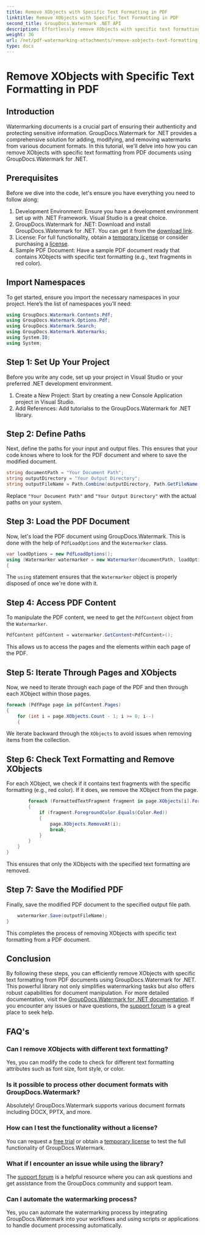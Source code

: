```yaml
---
title: Remove XObjects with Specific Text Formatting in PDF
linktitle: Remove XObjects with Specific Text Formatting in PDF
second_title: GroupDocs.Watermark .NET API
description: Effortlessly remove XObjects with specific text formatting from PDFs using GroupDocs.Watermark for .NET. Follow our guide for seamless document manipulation.
weight: 36
url: /net/pdf-watermarking-attachments/remove-xobjects-text-formatting-pdf/
type: docs
---
```

# Remove XObjects with Specific Text Formatting in PDF

## Introduction
Watermarking documents is a crucial part of ensuring their authenticity and protecting sensitive information. GroupDocs.Watermark for .NET provides a comprehensive solution for adding, modifying, and removing watermarks from various document formats. In this tutorial, we'll delve into how you can remove XObjects with specific text formatting from PDF documents using GroupDocs.Watermark for .NET.
## Prerequisites
Before we dive into the code, let's ensure you have everything you need to follow along:
1. Development Environment: Ensure you have a development environment set up with .NET Framework. Visual Studio is a great choice.
2. GroupDocs.Watermark for .NET: Download and install GroupDocs.Watermark for .NET. You can get it from the [download link](https://releases.groupdocs.com/Watermark/net/).
3. License: For full functionality, obtain a [temporary license](https://purchase.groupdocs.com/temporary-license/) or consider purchasing a [license](https://purchase.groupdocs.com/buy).
4. Sample PDF Document: Have a sample PDF document ready that contains XObjects with specific text formatting (e.g., text fragments in red color).

## Import Namespaces
To get started, ensure you import the necessary namespaces in your project. Here’s the list of namespaces you’ll need:
```csharp
using GroupDocs.Watermark.Contents.Pdf;
using GroupDocs.Watermark.Options.Pdf;
using GroupDocs.Watermark.Search;
using GroupDocs.Watermark.Watermarks;
using System.IO;
using System;
```
## Step 1: Set Up Your Project
Before you write any code, set up your project in Visual Studio or your preferred .NET development environment.
1. Create a New Project: Start by creating a new Console Application project in Visual Studio.
2. Add References: Add tutorialss to the GroupDocs.Watermark for .NET library.
## Step 2: Define Paths
Next, define the paths for your input and output files. This ensures that your code knows where to look for the PDF document and where to save the modified document.
```csharp
string documentPath = "Your Document Path";
string outputDirectory = "Your Output Directory";
string outputFileName = Path.Combine(outputDirectory, Path.GetFileName(documentPath));
```
Replace `"Your Document Path"` and `"Your Output Directory"` with the actual paths on your system.
## Step 3: Load the PDF Document
Now, let's load the PDF document using GroupDocs.Watermark. This is done with the help of `PdfLoadOptions` and the `Watermarker` class.
```csharp
var loadOptions = new PdfLoadOptions();
using (Watermarker watermarker = new Watermarker(documentPath, loadOptions))
{
```
The `using` statement ensures that the `Watermarker` object is properly disposed of once we're done with it.
## Step 4: Access PDF Content
To manipulate the PDF content, we need to get the `PdfContent` object from the `Watermarker`.
```csharp
PdfContent pdfContent = watermarker.GetContent<PdfContent>();
```
This allows us to access the pages and the elements within each page of the PDF.
## Step 5: Iterate Through Pages and XObjects
Now, we need to iterate through each page of the PDF and then through each XObject within those pages.
```csharp
foreach (PdfPage page in pdfContent.Pages)
{
    for (int i = page.XObjects.Count - 1; i >= 0; i--)
    {
```
We iterate backward through the `XObjects` to avoid issues when removing items from the collection.
## Step 6: Check Text Formatting and Remove XObjects
For each XObject, we check if it contains text fragments with the specific formatting (e.g., red color). If it does, we remove the XObject from the page.
```csharp
        foreach (FormattedTextFragment fragment in page.XObjects[i].FormattedTextFragments)
        {
            if (fragment.ForegroundColor.Equals(Color.Red))
            {
                page.XObjects.RemoveAt(i);
                break;
            }
        }
    }
}
```
This ensures that only the XObjects with the specified text formatting are removed.
## Step 7: Save the Modified PDF
Finally, save the modified PDF document to the specified output file path.
```csharp
    watermarker.Save(outputFileName);
}
```
This completes the process of removing XObjects with specific text formatting from a PDF document.

## Conclusion
By following these steps, you can efficiently remove XObjects with specific text formatting from PDF documents using GroupDocs.Watermark for .NET. This powerful library not only simplifies watermarking tasks but also offers robust capabilities for document manipulation. For more detailed documentation, visit the [GroupDocs.Watermark for .NET documentation](https://tutorials.groupdocs.com/Watermark/net/). If you encounter any issues or have questions, the [support forum](https://forum.groupdocs.com/c/watermark/19) is a great place to seek help.
## FAQ's
### Can I remove XObjects with different text formatting?
Yes, you can modify the code to check for different text formatting attributes such as font size, font style, or color.
### Is it possible to process other document formats with GroupDocs.Watermark?
Absolutely! GroupDocs.Watermark supports various document formats including DOCX, PPTX, and more.
### How can I test the functionality without a license?
You can request a [free trial](https://releases.groupdocs.com/) or obtain a [temporary license](https://purchase.groupdocs.com/temporary-license/) to test the full functionality of GroupDocs.Watermark.
### What if I encounter an issue while using the library?
The [support forum](https://forum.groupdocs.com/c/watermark/19) is a helpful resource where you can ask questions and get assistance from the GroupDocs community and support team.
### Can I automate the watermarking process?
Yes, you can automate the watermarking process by integrating GroupDocs.Watermark into your workflows and using scripts or applications to handle document processing automatically.
